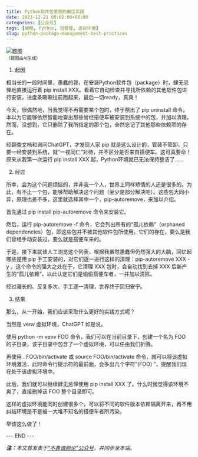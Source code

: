 ```yaml
---
title: Python软件包管理的最佳实践
date: 2023-12-21 00:02:00+08:00
categories: [公众号]
tags: [编程, Python, 包管理, 虚拟环境]
slug: python-package-management-best-practices
---
```


<div class="p-3 text-center">
  <img class="img-fluid" src="/uploads/2023/1221/01.png" alt="题图" style="max-width:640px">
  <div><small>（题图由AI生成）</small></div>
</div>

1. 起因

相当长的一段时间里，愚蠢的我，在安装Python软件包（package）时，肆无忌惮地直接运行着 pip install XXX。看着它自动检查并寻找所依赖的其他软件包进行安装，进度条唰唰往前跑起来，最后一切ready，真爽！

今天，很偶然地，当我觉得不再需要某个包时，终于祭出了 pip uninstall 命令。本以为它能够依然智能地查出那些曾经搭便车被安装到系统中的包，并加以清理。然而，没想到，它只删除了我所指定的那个包，全然忘记了其他那些依赖项的存在。

经翻查文档和询问ChatGPT，才发现人家 pip 就是这么设计的，管装不管卸，只要一经安装到系统，就“一视同仁”对待，并不区分是否来自搭便车。这可真要命！原来从我第一次运行 pip install XXX 起，Python环境就已无法保持整洁了……

2. 经过

所幸，会为这个问题烦恼的，并非我一个人，世界上同样矫情的人还是很多的。为此，有不止一个包，能够帮助解决这个问题（至少是部分解决吧）。这些包大同小异，原理也差不多，这里就选择其中一个，pip-autoremove，来加以介绍。

首先通过 pip install pip-autoremove 命令来安装它。

然后，运行 pip-autoremove -f 命令，它会列出所有的“孤儿依赖”（orphaned dependencies）包，即这些包并不被其他软件包所使用，它们的存在，要么是我们曾经手动安装过，要么就是搭便车来的。

于是，接下来就该人工浏览这个列表，根据我虽然愚蠢但仍然强大的大脑，回忆起哪些是用 pip 手工安装的，对它们逐一进行这样的清理：pip-autoremove XXX -y 。这个命令的强大之处在于，它清理 XXX 包时，会自动找到去掉 XXX 后新产生的“孤儿依赖”，以此认定它们是偷偷搭便车者，一并加以清除。

经过漫长的、反复多次、手工逐一清理，世界终于回归安宁。

3. 结果

那么，从一开始，我们应该采取什么更好的实践方式呢？

当然是 venv 虚拟环境，ChatGPT 如是说。

使用 python -m venv FOO 命令，我们可以在当前目录下，创建一个名为 FOO 的子目录，该子目录中包含了一个虚拟环境，可以任由我们折腾。

再使用 . FOO/bin/activate 或 source FOO/bin/activate 命令，就可以将该虚拟环境激活，此时命令行提示符的最前面，会多出几个字符“(FOO) ”，提醒我们现在处于该虚拟环境中。

此后，我们就可以继续肆无忌惮使用 pip install XXX 了。什么时候觉得该环境不爽了，直接删掉该 FOO 整个目录即可。

这样的虚拟环境能同时创建很多个，可以将不同的软件版本依赖隔离开来，再不用纠结环境是不是被一大堆不知名的搭便车者所污染。

早该这么做了！

<div class="p-5 text-center">--- END ---</div>

<i><b>注：</b>本文首发表于[“不靠谱颜论”公众号](https://mp.weixin.qq.com/s/8M5ssxmGXYECrAwpACoxgQ)，并同步至本站。</i>
